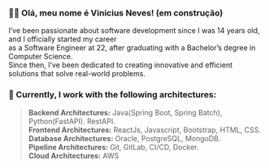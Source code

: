 ### :man_technologist: Olá, meu nome é <strong>Vinicius Neves! (em construção)</strong>

 I’ve been passionate about software development since I was 14 years old, and I officially started my career  
 as a Software Engineer at 22, after graduating with a Bachelor’s degree in Computer Science.  
 Since then, I’ve been dedicated to creating innovative and efficient solutions that solve real-world problems.  

### 🚀 Currently, I work with the following architectures:

> **Backend Architectures:** Java(Spring Boot, Spring Batch), Python(FastAPI). RestAPI.  
> **Frontend Architectures:** ReactJs, Javascript, Bootstrap, HTML, CSS.  
> **Database Architectures:** Oracle, PostgreSQL, MongoDB.  
> **Pipeline Architectures:** Git, GitLab, CI/CD, Docker.  
> **Cloud Architectures:** AWS  



